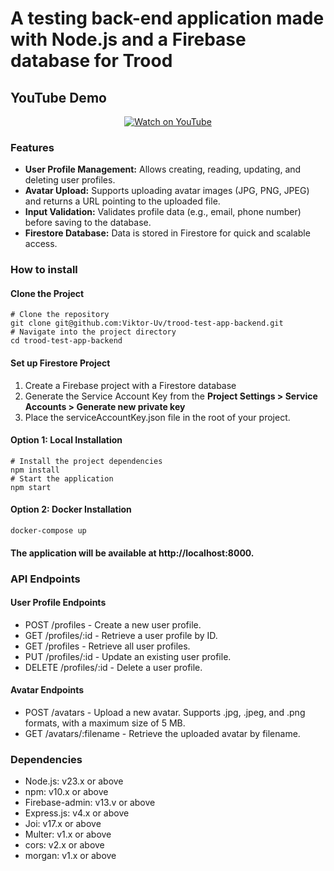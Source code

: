 # A testing back-end application made with Node.js and a Firebase database for Trood

## YouTube Demo
<div style="text-align: center;">
  <a href="https://www.youtube.com/watch?v=mArHXdNxXoE">
    <img src="https://img.youtube.com/vi/mArHXdNxXoE/0.jpg" alt="Watch on YouTube">
  </a>
</div>

### Features
- **User Profile Management:** Allows creating, reading, updating, and deleting user profiles.
- **Avatar Upload:** Supports uploading avatar images (JPG, PNG, JPEG) and returns a URL pointing to the uploaded file.
- **Input Validation:** Validates profile data (e.g., email, phone number) before saving to the database.
- **Firestore Database:** Data is stored in Firestore for quick and scalable access.

### How to install

#### Clone the Project
```shell
# Clone the repository
git clone git@github.com:Viktor-Uv/trood-test-app-backend.git
# Navigate into the project directory
cd trood-test-app-backend
```

#### Set up Firestore Project
1. Create a Firebase project with a Firestore database
2. Generate the Service Account Key from the **Project Settings > Service Accounts > Generate new private key**
3. Place the serviceAccountKey.json file in the root of your project.

#### Option 1: Local Installation
```shell
# Install the project dependencies
npm install
# Start the application
npm start
```

#### Option 2: Docker Installation
```shell
docker-compose up
```

#### The application will be available at http://localhost:8000.

### API Endpoints

#### User Profile Endpoints
* POST /profiles - Create a new user profile.
* GET /profiles/:id - Retrieve a user profile by ID.
* GET /profiles - Retrieve all user profiles.
* PUT /profiles/:id - Update an existing user profile.
* DELETE /profiles/:id - Delete a user profile.

#### Avatar Endpoints
* POST /avatars - Upload a new avatar. Supports .jpg, .jpeg, and .png formats, with a maximum size of 5 MB.
* GET /avatars/:filename - Retrieve the uploaded avatar by filename.

### Dependencies
+ Node.js: v23.x or above
+ npm: v10.x or above
+ Firebase-admin: v13.v or above
+ Express.js: v4.x or above
+ Joi: v17.x or above
+ Multer: v1.x or above
+ cors: v2.x or above
+ morgan: v1.x or above
